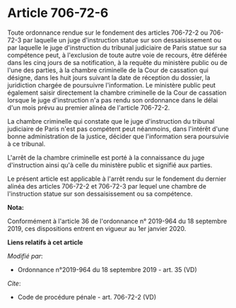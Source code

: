 # Article 706-72-6

Toute ordonnance rendue sur le fondement des articles 706-72-2 ou 706-72-3 par laquelle un juge d'instruction statue sur son
dessaisissement ou par laquelle le juge d'instruction du   tribunal judiciaire de Paris statue sur sa compétence peut, à
l'exclusion de toute autre voie de recours, être déférée dans les cinq jours de sa notification, à la requête du ministère
public ou de l'une des parties, à la chambre criminelle de la Cour de cassation qui désigne, dans les huit jours suivant la
date de réception du dossier, la juridiction chargée de poursuivre l'information. Le ministère public peut également saisir
directement la chambre criminelle de la Cour de cassation lorsque le juge d'instruction n'a pas rendu son ordonnance dans le
délai d'un mois prévu au premier alinéa de l'article 706-72-2. 

La chambre criminelle qui constate que le juge d'instruction du   tribunal judiciaire de Paris n'est pas compétent peut
néanmoins, dans l'intérêt d'une bonne administration de la justice, décider que l'information sera poursuivie à ce tribunal. 

L'arrêt de la chambre criminelle est porté à la connaissance du juge d'instruction ainsi qu'à celle du ministère public et
signifié aux parties. 

Le présent article est applicable à l'arrêt rendu sur le fondement du dernier alinéa des articles 706-72-2 et 706-72-3 par
lequel une chambre de l'instruction statue sur son dessaisissement ou sa compétence.

**Nota:**

Conformément à l'article 36 de l'ordonnance n° 2019-964 du 18 septembre 2019, ces dispositions entrent en vigueur au 1er
janvier 2020.

**Liens relatifs à cet article**

_Modifié par_:

  - Ordonnance n°2019-964 du 18 septembre 2019 - art. 35 (VD)

_Cite_:

  - Code de procédure pénale - art. 706-72-2 (VD)
